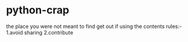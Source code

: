 # python-crap
the place you were not meant to find
get out 
if using the contents
rules:-
1.avoid sharing
2.contribute
